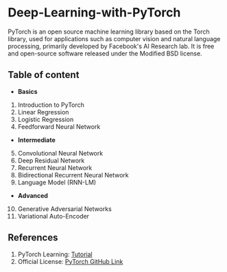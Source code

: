 # Deep-Learning-with-PyTorch
PyTorch is an open source machine learning library based on the Torch library, used for applications such as computer vision and natural language processing, primarily developed by Facebook's AI Research lab. It is free and open-source software released under the Modified BSD license.


## Table of content
- **Basics**
1. Introduction to PyTorch
2. Linear Regression
3. Logistic Regression
4. Feedforward Neural Network

- **Intermediate**
5. Convolutional Neural Network
6. Deep Residual Network
7. Recurrent Neural Network
8. Bidirectional Recurrent Neural Network
9. Language Model (RNN-LM)

- **Advanced**
10. Generative Adversarial Networks
11. Variational Auto-Encoder


## References
1. PyTorch Learning: [Tutorial](https://pytorch.org/tutorials/recipes/recipes_index.html)
2. Official License: [PyTorch GitHub Link](https://github.com/pytorch)
